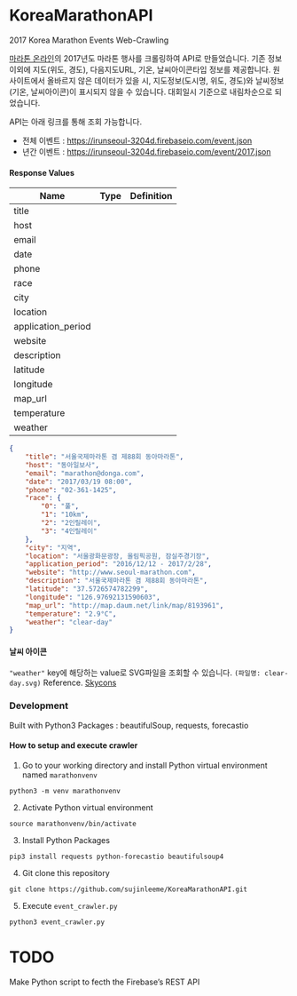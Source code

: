 # KoreaMarathonAPI
2017 Korea Marathon Events Web-Crawling

[마라톤 온라인](http://www.marathon.pe.kr/schedule_index.html)의 2017년도 마라톤 행사를 크롤링하여 API로 만들었습니다. 
기존 정보 이외에 지도(위도, 경도), 다음지도URL, 기온, 날씨아이콘타입 정보를 제공합니다.
원 사이트에서 올바르지 않은 데이터가 있을 시, 지도정보(도시명, 위도, 경도)와 날씨정보(기온, 날씨아이콘)이 표시되지 않을 수 있습니다.
대회일시 기준으로 내림차순으로 되었습니다.

API는 아래 링크를 통해 조회 가능합니다.
* 전체 이벤트 : https://irunseoul-3204d.firebaseio.com/event.json
* 년간 이벤트 : https://irunseoul-3204d.firebaseio.com/event/2017.json

#### Response Values

| Name               | Type | Definition |
|--------------------|------|------------|
| title              |      |            |
| host               |      |            |
| email              |      |            |
| date               |      |            |
| phone              |      |            |
| race               |      |            |
| city               |      |            |
| location           |      |            |
| application_period |      |            |
| website            |      |            |
| description        |      |            |
| latitude           |      |            |
| longitude          |      |            |
| map_url            |      |            |
| temperature        |      |            |
| weather            |      |            |

```json
{
    "title": "서울국제마라톤 겸 제88회 동아마라톤",
    "host": "동아일보사",
    "email": "marathon@donga.com",
    "date": "2017/03/19 08:00",
    "phone": "02-361-1425",
    "race": {
        "0": "풀",
        "1": "10km",
        "2": "2인릴레이",
        "3": "4인릴레이"
    },
    "city": "지역",
    "location": "서울광화문광장, 올림픽공원, 잠실주경기장",
    "application_period": "2016/12/12 - 2017/2/28",
    "website": "http://www.seoul-marathon.com",
    "description": "서울국제마라톤 겸 제88회 동아마라톤",
    "latitude": "37.5726574782299",
    "longitude": "126.97692131590603",
    "map_url": "http://map.daum.net/link/map/8193961",
    "temperature": "2.9°C",
    "weather": "clear-day"
}
```

#### 날씨 아이콘 
`"weather"` key에 해당하는 value로 SVG파일을 조회할 수 있습니다.
`(파일명: clear-day.svg)`
Reference. [Skycons](https://darkskyapp.github.io/skycons/) 

### Development
Built with Python3 Packages : beautifulSoup, requests, forecastio

#### How to setup and execute crawler

1. Go to your working directory and install Python virtual environment named `marathonvenv`
```
python3 -m venv marathonvenv
```
2. Activate Python virtual environment 
```
source marathonvenv/bin/activate
```
3. Install Python Packages
```
pip3 install requests python-forecastio beautifulsoup4
```
4. Git clone this repository
```
git clone https://github.com/sujinleeme/KoreaMarathonAPI.git
```
5. Execute `event_crawler.py`
```
python3 event_crawler.py
```


# TODO 
Make Python script to fecth the Firebase’s REST API
